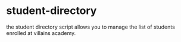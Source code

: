 # student-directory

the student directory script allows you to manage the list of students enrolled at villains academy.
